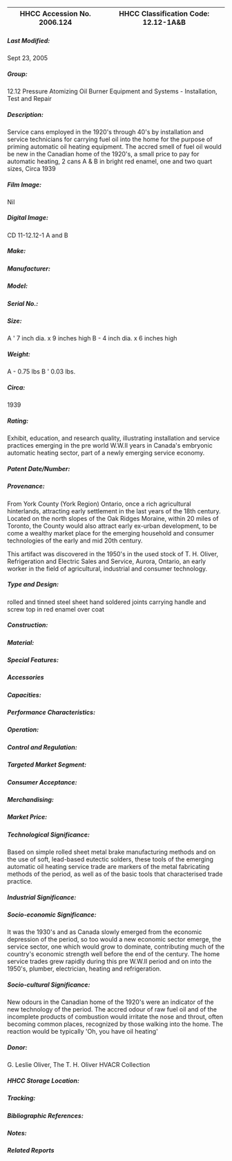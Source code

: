 | **HHCC Accession No. 2006.124** |**HHCC Classification Code:  12.12-1A&B**|
| ----------- | ----------- |

##### Last Modified:
Sept 23, 2005

##### Group:
12.12 Pressure Atomizing Oil Burner Equipment and Systems - Installation, Test and Repair

##### Description:
Service cans employed in the 1920's through 40's by installation and service technicians for carrying fuel oil into the home for the purpose of priming automatic oil heating equipment. The accred smell of fuel oil would be new in the Canadian home of the 1920's, a small price to pay for automatic heating, 2 cans A & B in bright red enamel, one and two quart sizes, Circa 1939

##### Film Image:
Nil

##### Digital Image:
CD 11-12.12-1 A and B

##### Make:


##### Manufacturer:


##### Model:


##### Serial No.:


##### Size:
A ' 7 inch dia. x 9 inches high
B -  4 inch dia. x 6 inches high

##### Weight:
A - 0.75 lbs
B ' 0.03 lbs.

##### Circa:
1939

##### Rating:
Exhibit, education, and research quality, illustrating installation and service practices emerging in the pre world W.W.II years in Canada's embryonic automatic heating sector, part of a newly emerging service economy.

##### Patent Date/Number:


##### Provenance:
From York County (York Region) Ontario, once a rich agricultural hinterlands, attracting early settlement in the last years of the 18th century. Located on the north slopes of the Oak Ridges Moraine, within 20 miles of Toronto, the County would also attract early ex-urban development, to be come a wealthy market place for the emerging household and consumer technologies of the early and mid 20th century. 

This artifact was discovered in the 1950's in the used stock of T. H. Oliver, Refrigeration and Electric Sales and Service, Aurora, Ontario, an early worker in the field of agricultural, industrial and consumer technology.

##### Type and Design:
rolled and tinned steel sheet 
hand soldered joints
carrying handle and screw top
in red enamel over coat

##### Construction:


##### Material:


##### Special Features:


##### Accessories


##### Capacities:


##### Performance Characteristics:


##### Operation:


##### Control and Regulation:


##### Targeted Market Segment:


##### Consumer Acceptance:


##### Merchandising:


##### Market Price:


##### Technological Significance:
Based on simple rolled sheet metal brake manufacturing methods and on the use of soft, lead-based eutectic solders, these tools of the emerging automatic oil heating service trade are markers of the metal fabricating methods of the period, as well as of the basic tools that characterised trade practice.

##### Industrial Significance:


##### Socio-economic Significance:
It was the 1930's and as Canada slowly emerged from the economic depression of the period, so too would a new economic sector emerge, the service sector, one which would grow to dominate, contributing much of the country's economic strength well before the end of the century. 
The home service trades grew rapidly during this pre W.W.II period and on into the 1950's, plumber, electrician, heating and refrigeration.

##### Socio-cultural Significance:
New odours in the Canadian home of the 1920's were an indicator of the new technology of the period. The accred odour of raw fuel oil and of the incomplete products of combustion would irritate the nose and throut, often becoming common places, recognized by those walking into the home. The reaction would be typically 'Oh, you have oil heating'

##### Donor:
G. Leslie Oliver, The T. H. Oliver HVACR Collection

##### HHCC Storage Location:


##### Tracking:


##### Bibliographic References:


##### Notes:


##### Related Reports

